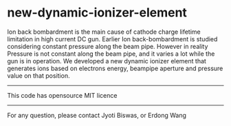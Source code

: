 # new-dynamic-ionizer-element

Ion back bombardment is the main cause of cathode charge lifetime limitation in high current DC gun. Earlier Ion back-bombardment is studied considering constant pressure along the beam pipe. However in reality Pressure is not constant along the beam pipe, and it varies a lot while the gun is in operation. We developed a new dynamic ionizer element that generates ions based on electrons energy, beampipe aperture and pressure value on that position. 

--------------------------------------------------------------------------

This code has opensource MIT licence

--------------------------------------------------------------------------
For any question, please contact Jyoti Biswas, or Erdong Wang
